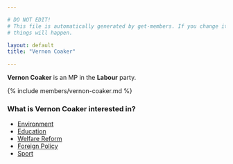 ```yaml
---

# DO NOT EDIT!
# This file is automatically generated by get-members. If you change it, bad
# things will happen.

layout: default
title: "Vernon Coaker"

---
```


**Vernon Coaker** is an MP in the **Labour** party.

{% include members/vernon-coaker.md %}

### What is Vernon Coaker interested in?


* [Environment](/interests/environment.html)
* [Education](/interests/education.html)
* [Welfare Reform](/interests/welfare-reform.html)
* [Foreign Policy](/interests/foreign-policy.html)
* [Sport](/interests/sport.html)
